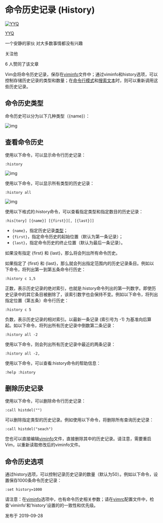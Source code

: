 # 命令历史记录 (History)

[![YYQ](https://pic2.zhimg.com/v2-c4432de041354a82800b86e53483c9c7_xs.jpg?source=172ae18b)](https://www.zhihu.com/people/anthony.yuan)

[YYQ](https://www.zhihu.com/people/anthony.yuan)

一个安静的家伙 对大多数事情都没有兴趣

关注他

6 人赞同了该文章

Vim会将命令历史记录，保存在[viminfo](https://link.zhihu.com/?target=http%3A//yyq123.github.io/learn-vim/learn-vi-59-01-viminfo.html)文件中；通过viminfo和history选项，可以控制存储历史记录的类型和数量；在[命令行模式](https://link.zhihu.com/?target=http%3A//yyq123.github.io/learn-vim/learn-vi-46-CommandlineMode.html)和[搜索文本](https://link.zhihu.com/?target=http%3A//yyq123.blogspot.com/2009/03/vim.html)时，则可以重新调用这些历史记录。

## 命令历史类型

命令历史可以分为以下几种类型（{name}）：

![img](https://pic3.zhimg.com/80/v2-dca2ca1237d08b4d820428418b1e3a82_720w.jpg)

## 查看命令历史

使用以下命令，可以显示命令行历史记录：

```vim
:history
```

![img](https://pic2.zhimg.com/80/v2-597a27c2d99bdc8c99319f8551f72635_720w.jpg)

使用以下命令，可以显示所有类型的历史记录：

```vim
:history all
```

![img](https://pic1.zhimg.com/80/v2-e2c31ba725554aae8a0d252fc81ed57c_720w.jpg)

使用以下格式的:history命令，可以查看指定类型和指定数目的历史记录：

```vim
:his[tory] [{name}] [{first}][, [{last}]]
```

- `{name}`，指定历史记录[类型](file:///E:/Anthony_GitHub/learn-vim/learn-vi-46-01-History.html#history_name)；
- `{first}`，指定命令历史的起始位置（默认为第一条记录）；
- `{last}`，指定命令历史的终止位置（默认为最后一条记录）。

如果没有指定 {first} 和 {last}，那么将会列出所有命令历史。

如果指定了 {first} 和 {last}，那么就会列出指定范围内的历史记录条目。例如以下命令，将列出第一到第五条命令行历史：

```vim
:history c 1,5
```

正数，表示历史记录的绝对索引，也就是:history命令列出的第一列数字。即使历史记录中的其它条目被删除了，该索引数字也会保持不变。例如以下命令，将列出指定位置（第五条）命令行历史：

```vim
:history c 5
```

负数，表示历史记录的相对索引。以最新一条记录 (索引号为 -1) 为基准向后算起。如以下命令，将列出所有历史记录中倒数第二条记录：

```vim
:history all -2
```

使用以下命令，则会列出所有历史记录中最近的两条记录：

```vim
:history all -2,
```

使用以下命令，可以查看:history命令的帮助信息：

```vim
:help :history
```

## 删除历史记录

使用以下命令，可以删除命令行历史记录：

```vim
:call histdel("")
```

可以删除指定类型的历史记录。例如使用以下命令，将删除所有查询历史记录：

```vim
:call histdel("seach")
```

您也可以直接编辑[viminfo](https://link.zhihu.com/?target=http%3A//yyq123.github.io/learn-vim/learn-vi-59-01-viminfo.html)文件，直接删除其中的历史记录。请注意，需要重启Vim，以重新读取修改后的viminfo文件。

## 命令历史选项

通过history选项，可以控制记录历史记录的数量（默认为50）。例如以下命令，设置保存1000条命令历史记录：

```vim
:set history=1000
```

请注意：在[viminfo](https://link.zhihu.com/?target=http%3A//yyq123.github.io/learn-vim/learn-vi-59-01-viminfo.html)选项中，也有命令历史相关参数；请在[vimrc](https://link.zhihu.com/?target=http%3A//yyq123.github.io/learn-vim/learn-vi-59-vimrc.html)配置文件中，检查'viminfo'和'history'设置的的一致性和优先级。

发布于 2019-09-28